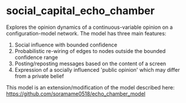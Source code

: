 # social_capital_echo_chamber
Explores the opinion dynamics of a continuous-variable opinion on a configuration-model network. The model has three main features:
1. Social influence with bounded confidence
2. Probabilistic re-wiring of edges to nodes outside the bounded confidence range
3. Posting/reposting messages based on the content of a screen
3. Expression of a socially influenced 'public opinion' which may differ from a private belief

This model is an extension/modification of the model described here:
https://github.com/soramame0518/echo_chamber_model
